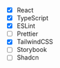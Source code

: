 - [x] React
- [x] TypeScript
- [x] ESLint
- [ ] Prettier
- [x] TailwindCSS
- [ ] Storybook
- [ ] Shadcn

